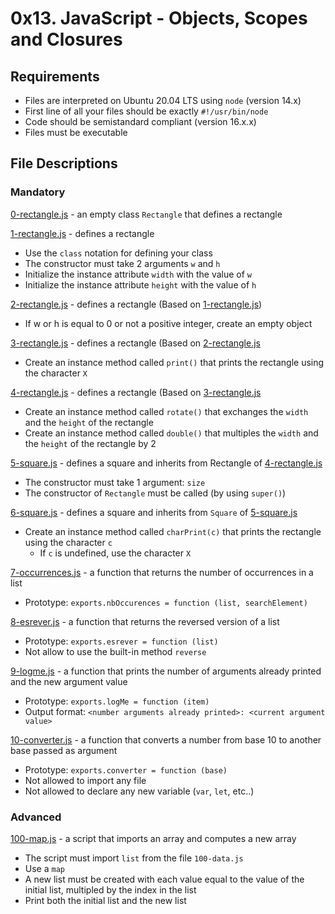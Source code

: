 # 0x13. JavaScript - Objects, Scopes and Closures
## Requirements
- Files are interpreted on Ubuntu 20.04 LTS using `node` (version 14.x)
- First line of all your files should be exactly `#!/usr/bin/node`
- Code should be semistandard compliant (version 16.x.x)
- Files must be executable
## File Descriptions
### Mandatory
[0-rectangle.js](https://github.com/Gbeminiyi-S/alx-higher_level_programming/blob/main/0x13-javascript_objects_scopes_closures/0-rectangle.js) - an empty class `Rectangle` that defines a rectangle

[1-rectangle.js](https://github.com/Gbeminiyi-S/alx-higher_level_programming/blob/main/0x13-javascript_objects_scopes_closures/1-rectangle.js) - defines a rectangle
- Use the `class` notation for defining your class
- The constructor must take 2 arguments `w` and `h`
- Initialize the instance attribute `width` with the value of `w`
- Initialize the instance attribute `height` with the value of `h`

[2-rectangle.js](https://github.com/Gbeminiyi-S/alx-higher_level_programming/blob/main/0x13-javascript_objects_scopes_closures/2-rectangle.js) - defines a rectangle (Based on [1-rectangle.js](https://github.com/Gbeminiyi-S/alx-higher_level_programming/blob/main/0x13-javascript_objects_scopes_closures/1-rectangle.js))
- If w or h is equal to 0 or not a positive integer, create an empty object

[3-rectangle.js](https://github.com/Gbeminiyi-S/alx-higher_level_programming/blob/main/0x13-javascript_objects_scopes_closures/3-rectangle.js) - defines a rectangle (Based on [2-rectangle.js](https://github.com/Gbeminiyi-S/alx-higher_level_programming/blob/main/0x13-javascript_objects_scopes_closures/2-rectangle.js)
- Create an instance method called `print()` that prints the rectangle using the character `X`

[4-rectangle.js](https://github.com/Gbeminiyi-S/alx-higher_level_programming/blob/main/0x13-javascript_objects_scopes_closures/4-rectangle.js) - defines a rectangle (Based on [3-rectangle.js](https://github.com/Gbeminiyi-S/alx-higher_level_programming/blob/main/0x13-javascript_objects_scopes_closures/3-rectangle.js)
- Create an instance method called `rotate()` that exchanges the `width` and the `height` of the rectangle
- Create an instance method called `double()` that multiples the `width` and the `height` of the rectangle by 2

[5-square.js](https://github.com/Gbeminiyi-S/alx-higher_level_programming/blob/main/0x13-javascript_objects_scopes_closures/5-square.js) - defines a square and inherits from Rectangle of [4-rectangle.js](https://github.com/Gbeminiyi-S/alx-higher_level_programming/blob/main/0x13-javascript_objects_scopes_closures/4-rectangle.js)
- The constructor must take 1 argument: `size`
- The constructor of `Rectangle` must be called (by using `super()`)

[6-square.js](https://github.com/Gbeminiyi-S/alx-higher_level_programming/blob/main/0x13-javascript_objects_scopes_closures/6-square.js) - defines a square and inherits from `Square` of [5-square.js](https://github.com/Gbeminiyi-S/alx-higher_level_programming/blob/main/0x13-javascript_objects_scopes_closures/5-square.js)
- Create an instance method called `charPrint(c)` that prints the rectangle using the character `c`
  - If `c` is undefined, use the character `X`
  
 [7-occurrences.js](https://github.com/Gbeminiyi-S/alx-higher_level_programming/blob/main/0x13-javascript_objects_scopes_closures/7-occurrences.js) - a function that returns the number of occurrences in a list
- Prototype: `exports.nbOccurences = function (list, searchElement)`

[8-esrever.js](https://github.com/Gbeminiyi-S/alx-higher_level_programming/blob/main/0x13-javascript_objects_scopes_closures/8-esrever.js) - a function that returns the reversed version of a list
- Prototype: `exports.esrever = function (list)`
- Not allow to use the built-in method `reverse`

[9-logme.js](https://github.com/Gbeminiyi-S/alx-higher_level_programming/blob/main/0x13-javascript_objects_scopes_closures/9-logme.js) - a function that prints the number of arguments already printed and the new argument value
- Prototype: `exports.logMe = function (item)`
- Output format: `<number arguments already printed>: <current argument value>`

[10-converter.js](https://github.com/Gbeminiyi-S/alx-higher_level_programming/blob/main/0x13-javascript_objects_scopes_closures/10-converter.js) - a function that converts a number from base 10 to another base passed as argument
- Prototype: `exports.converter = function (base)`
- Not allowed to import any file
- Not allowed to declare any new variable (`var`, `let`, etc..)

### Advanced
[100-map.js](https://github.com/Gbeminiyi-S/alx-higher_level_programming/blob/main/0x13-javascript_objects_scopes_closures/100-map.js) - a script that imports an array and computes a new array
- The script must import `list` from the file `100-data.js`
- Use a `map`
- A new list must be created with each value equal to the value of the initial list, multipled by the index in the list
- Print both the initial list and the new list
